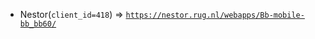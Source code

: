 - Nestor(`client_id=418`) => [`https://nestor.rug.nl/webapps/Bb-mobile-bb_bb60/`](https://nestor.rug.nl/webapps/Bb-mobile-bb_bb60/)
